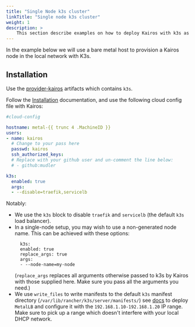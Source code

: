 ```yaml
---
title: "Single Node k3s cluster"
linkTitle: "Single node k3s cluster"
weight: 1
description: > 
    This section describe examples on how to deploy Kairos with k3s as a single-node cluster
---
```


In the example below we will use a bare metal host to provision a Kairos node in the local network with K3s.

## Installation

Use the [provider-kairos](https://github.com/kairos-io/provider-kairos) artifacts which contains `k3s`.

Follow the [Installation](/docs/installation) documentation, and use the following cloud config file with Kairos:

```yaml
#cloud-config

hostname: metal-{{ trunc 4 .MachineID }}
users:
- name: kairos
  # Change to your pass here
  passwd: kairos
  ssh_authorized_keys:
  # Replace with your github user and un-comment the line below:
  # - github:mudler

k3s:
  enabled: true
  args:
  - --disable=traefik,servicelb
```

Notably:

- We use the `k3s` block to disable `traefik` and `servicelb` (the default `k3s` load balancer).
- In a single-node setup, you may wish to use a non-generated node name. This can be achieved with these options:
  ```
    k3s:
    enabled: true
    replace_args: true
    args:
    - --node-name=my-node
  ```
  (`replace_args` replaces all arguments otherwise passed to k3s by Kairos with those supplied here. Make sure you pass all the arguments you need.)
- We use `write_files` to write manifests to the default `k3s` manifest directory (`/var/lib/rancher/k3s/server/manifests/`) see [docs](/docs/reference/configuration#kubernetes-manifests) to deploy `MetalLB` and configure it with the `192.168.1.10-192.168.1.20` IP range. Make sure to pick up a range which doesn't interfere with your local DHCP network.
